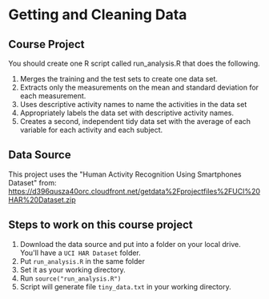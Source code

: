 # Getting and Cleaning Data

## Course Project

You should create one R script called run_analysis.R that does the following.

1. Merges the training and the test sets to create one data set.
2. Extracts only the measurements on the mean and standard deviation for each measurement.
3. Uses descriptive activity names to name the activities in the data set
4. Appropriately labels the data set with descriptive activity names.
5. Creates a second, independent tidy data set with the average of each variable for each activity and each subject.

## Data Source

This project uses the "Human Activity Recognition Using Smartphones Dataset" from:
https://d396qusza40orc.cloudfront.net/getdata%2Fprojectfiles%2FUCI%20HAR%20Dataset.zip

## Steps to work on this course project

1. Download the data source and put into a folder on your local drive. You'll have a ```UCI HAR Dataset``` folder.
2. Put ```run_analysis.R``` in the same folder 
3. Set it as your working directory.
4. Run ```source("run_analysis.R")```
5. Script will generate file ```tiny_data.txt``` in your working directory.

